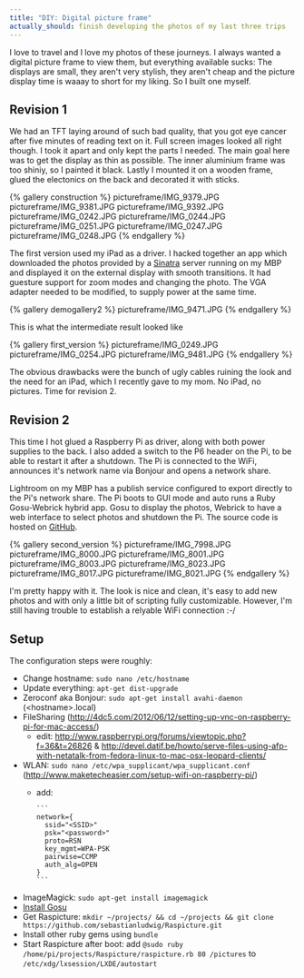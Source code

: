 ```yaml
---
title: "DIY: Digital picture frame"
actually_should: finish developing the photos of my last three trips
---
```


I love to travel and I love my photos of these journeys. I always wanted a digital picture frame to view them, but everything available sucks: The displays are small, they aren't very stylish, they aren't cheap and the picture display time is waaay to short for my liking. So I built one myself.

## Revision 1

We had an TFT laying around of such bad quality, that you got eye cancer after five minutes of reading text on it. Full screen images looked all right though. I took it apart and only kept the parts I needed. The main goal here was to get the display as thin as possible. The inner aluminium frame was too shiniy, so I painted it black. Lastly I mounted it on a wooden frame, glued the electonics on the back and decorated it with sticks.

{% gallery construction %}
pictureframe/IMG_9379.JPG
pictureframe/IMG_9381.JPG
pictureframe/IMG_9392.JPG
pictureframe/IMG_0242.JPG
pictureframe/IMG_0244.JPG
pictureframe/IMG_0251.JPG
pictureframe/IMG_0247.JPG
pictureframe/IMG_0248.JPG
{% endgallery %}

The first version used my iPad as a driver. I hacked together an app which downloaded the photos provided by a [Sinatra](http://sinatrarb.com/) server running on my MBP and displayed it on the external display with smooth transitions. It had guesture support for zoom modes and changing the photo. The VGA adapter needed to be modified, to supply power at the same time.

{% gallery demogallery2 %}
pictureframe/IMG_9471.JPG
{% endgallery %}

This is what the intermediate result looked like

{% gallery first_version %}
pictureframe/IMG_0249.JPG
pictureframe/IMG_0254.JPG
pictureframe/IMG_9481.JPG
{% endgallery %}

The obvious drawbacks were the bunch of ugly cables ruining the look and the need for an iPad, which I recently gave to my mom. No iPad, no pictures. Time for revision 2.

## Revision 2

This time I hot glued a Raspberry Pi as driver, along with both power supplies to the back. I also added a switch to the P6 header on the Pi, to be able to restart it after a shutdown. The Pi is connected to the WiFi, announces it's network name via Bonjour and opens a network share.

Lightroom on my MBP has a publish service configured to export directly to the Pi's network share. The Pi boots to GUI mode and auto runs a Ruby Gosu-Webrick hybrid app. Gosu to display the photos, Webrick to have a web interface to select photos and shutdown the Pi. The source code is hosted on [GitHub](http://github.com/sebastianludwig/Raspicture).

{% gallery second_version %}
pictureframe/IMG_7998.JPG
pictureframe/IMG_8000.JPG
pictureframe/IMG_8001.JPG
pictureframe/IMG_8003.JPG
pictureframe/IMG_8023.JPG
pictureframe/IMG_8017.JPG
pictureframe/IMG_8021.JPG
{% endgallery %}

I'm pretty happy with it. The look is nice and clean, it's easy to add new photos and with only a little bit of scripting fully customizable. However, I'm still having trouble to establish a relyable WiFi connection :-/

## Setup

The configuration steps were roughly:

- Change hostname: `sudo nano /etc/hostname`
- Update everything: `apt-get dist-upgrade`
- Zeroconf aka Bonjour: `sudo apt-get install avahi-daemon` (&lt;hostname&gt;.local)
- FileSharing (http://4dc5.com/2012/06/12/setting-up-vnc-on-raspberry-pi-for-mac-access/)
  - edit: http://www.raspberrypi.org/forums/viewtopic.php?f=36&t=26826 & http://devel.datif.be/howto/serve-files-using-afp-with-netatalk-from-fedora-linux-to-mac-osx-leopard-clients/
- WLAN: `sudo nano /etc/wpa_supplicant/wpa_supplicant.conf` (http://www.maketecheasier.com/setup-wifi-on-raspberry-pi/)
  - add:

        ```
        network={
          ssid="<SSID>"
          psk="<password>"
          proto=RSN
          key_mgmt=WPA-PSK
          pairwise=CCMP
          auth_alg=OPEN
        }
        ```

- ImageMagick: `sudo apt-get install imagemagick`
- [Install Gosu](https://github.com/jlnr/gosu/wiki/Getting-Started-on-Raspbian-%28Raspberry-Pi%29)
- Get Raspicture: `mkdir ~/projects/ && cd ~/projects && git clone https://github.com/sebastianludwig/Raspicture.git`
- Install other ruby gems using `bundle`
- Start Raspicture after boot: add `@sudo ruby /home/pi/projects/Raspicture/raspicture.rb 80 /pictures` to `/etc/xdg/lxsession/LXDE/autostart`


